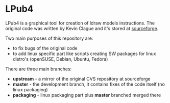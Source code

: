 # LPub4 #

LPub4 is a graphical tool for creation of ldraw models instructions. The original code was written by Kevin Clague and it's stored at [sourceforge](http://sourceforge.net/projects/lpub4/).

Two main purposes of this repository are:
* to fix bugs of the original code
* to add linux specific part like scripts creating SW packages for linux distro's (openSUSE, Debian, Ubuntu, Fedora)

There are three main branches:
* **upstream** - a mirror of the original CVS repository at sourceforge
* **master** - the development branch, it contains fixes of the code itself (no linux packaging)
* **packaging** - linux packaging part plus **master** branched merged there
